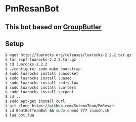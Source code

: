 # PmResanBot

## This bot based on [GroupButler](https://github.com/RememberTheAir/GroupButler)


## Setup

```bash
$ wget http://luarocks.org/releases/luarocks-2.2.2.tar.gz
$ tar zxpf luarocks-2.2.2.tar.gz
$ cd luarocks-2.2.2
$ ./configure; sudo make bootstrap
$ sudo luarocks install luasocket
$ sudo luarocks install luasec
$ sudo luarocks install redis-lua
$ sudo luarocks install lua-term
$ sudo luarocks install serpent
$ cd ..
$ sudo apt-get install curl
$ git clone https://github.com/SurenaTeam/PmResan
$ cd BeatBotTeamBot && sudo chmod 777 launch.sh
$ lua bot.lua
```
